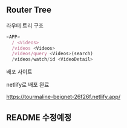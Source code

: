 ## Router Tree

라우터 트리 구조

```javascript
<APP>
  / <Videos>
  /videos <Videos>
  /videos/query <Videos>(search)
  /videos/watch/id <VideoDetail>
```

배포 사이트

netlify로 배포 완료

https://tourmaline-beignet-26f26f.netlify.app/

## README 수정예정
